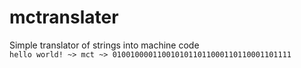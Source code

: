 # mctranslater
Simple translator of strings into machine code<br>``hello world! ~> mct ~> 0100100001100101011011000110110001101111``

